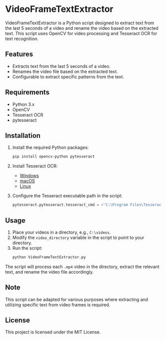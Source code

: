 # VideoFrameTextExtractor

VideoFrameTextExtractor is a Python script designed to extract text from the last 5 seconds of a video and rename the video based on the extracted text. This script uses OpenCV for video processing and Tesseract OCR for text recognition.

## Features

- Extracts text from the last 5 seconds of a video.
- Renames the video file based on the extracted text.
- Configurable to extract specific patterns from the text.

## Requirements

- Python 3.x
- OpenCV
- Tesseract OCR
- pytesseract

## Installation

1. Install the required Python packages:
    ```bash
    pip install opencv-python pytesseract
    ```

2. Install Tesseract OCR:
    - [Windows](https://github.com/tesseract-ocr/tesseract#windows)
    - [macOS](https://github.com/tesseract-ocr/tesseract#macos)
    - [Linux](https://github.com/tesseract-ocr/tesseract#linux)

3. Configure the Tesseract executable path in the script:
    ```python
    pytesseract.pytesseract.tesseract_cmd = r'C:\Program Files\Tesseract-OCR\tesseract.exe'
    ```

## Usage

1. Place your videos in a directory, e.g., `C:\videos`.
2. Modify the `video_directory` variable in the script to point to your directory.
3. Run the script:
    ```bash
    python VideoFrameTextExtractor.py
    ```

The script will process each `.mp4` video in the directory, extract the relevant text, and rename the video file accordingly.

## Note

This script can be adapted for various purposes where extracting and utilizing specific text from video frames is required.

## License

This project is licensed under the MIT License.
